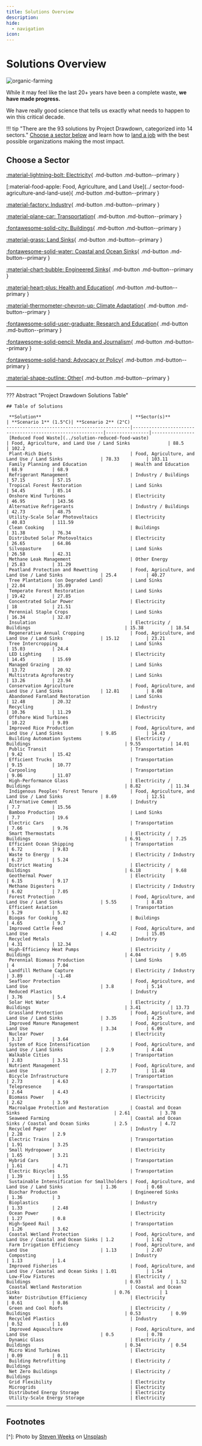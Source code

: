 ```yaml
---
title: Solutions Overview
description:
hide:
  - navigation
icon:
---
```


# Solutions Overview

![organic-farming](../img/organic-farming_resize.jpg) 

While it may feel like the last 20+ years have been a complete waste, **we have made progress.**

We have really good science that tells us exactly what needs to happen to win this critical decade.

!!! tip "There are the 93 solutions by Project Drawdown, categorized into 14 sectors."
	[Choose a sector below](#choose-a-sector) and learn how to [land a job](../career-guide) with the best possible organizations making the most impact.



## Choose a Sector

[:material-lightning-bolt: Electricity](../sector-electricity){ .md-button .md-button--primary }

[:material-food-apple: Food, Agriculture, and Land Use](../
sector-food-agriculture-and-land-use){ .md-button .md-button--primary }

[:material-factory: Industry](../sector-industry){ .md-button .md-button--primary }

[:material-plane-car: Transportation](../sector-transportation){ .md-button .md-button--primary }

[:fontawesome-solid-city: Buildings](../sector-buildings){ .md-button .md-button--primary }

[:material-grass: Land Sinks](../sector-land-sinks){ .md-button .md-button--primary }

[:fontawesome-solid-water: Coastal and Ocean Sinks](../sector-coastal-and-ocean-sinks){ .md-button .md-button--primary }

[:material-chart-bubble: Engineered Sinks](../sector-engineered-sinks){ .md-button .md-button--primary }

[:material-heart-plus: Health and Education](../sector-health-and-education){ .md-button .md-button--primary }

[:material-thermometer-chevron-up: Climate Adaptation](../sector-climate-adaptation){ .md-button .md-button--primary }

[:fontawesome-solid-user-graduate: Research and Education](../sector-research-and-education){ .md-button .md-button--primary }

[:fontawesome-solid-pencil: Media and Journalism](../sector-media-and-journalism){ .md-button .md-button--primary }

[:fontawesome-solid-hand: Advocacy or Policy](../sector-advocacy-or-policy){ .md-button .md-button--primary }

[:material-shape-outline: Other](../sector-other){ .md-button .md-button--primary }


<!--
**PROJECT DRAWDOWN**
<div class="grid cards" markdown>

- :fontawesome-brands-html5: __[Electricity](../sector-electricity)__: 25% of emissions
- :fontawesome-brands-js: __[Food, Agriculture, & Land Use](../sector-food-agriculture-land-use)__ 24% of emissions
- :fontawesome-brands-css3: __CSS__ for text running out of boxes
- :fontawesome-brands-internet-explorer: __Internet Explorer__ ... huh?

</div>

<br>
**CLIMATEBASE**
<div class="grid cards" markdown>

- :fontawesome-brands-html5: __HTML__ for content and structure
- :fontawesome-brands-js: __JavaScript__ for interactivity
- :fontawesome-brands-css3: __CSS__ for text running out of boxes
- :fontawesome-brands-internet-explorer: __Internet Explorer__ ... huh?

</div>

-->
---
??? Abstract "Project Drawdown Solutions Table"

    ## Table of Solutions

     **Solution**                                 | **Sector(s)**                                             | **Scenario 1** (1.5°C)| **Scenario 2** (2°C)
    ----------------------------------------------|-----------------------------------------------------------|----------------|----------------
     [Reduced Food Waste](../solution-reduced-food-waste)                           | Food, Agriculture, and Land Use / Land Sinks              | 88.5           | 102.2          
     Plant-Rich Diets                             | Food, Agriculture, and Land Use / Land Sinks              | 78.33          | 103.11         
     Family Planning and Education                | Health and Education                                      | 68.9           | 68.9           
     Refrigerant Management                       | Industry / Buildings                                      | 57.15          | 57.15          
     Tropical Forest Restoration                  | Land Sinks                                                | 54.45          | 85.14          
     Onshore Wind Turbines                        | Electricity                                               | 46.95          | 143.56         
     Alternative Refrigerants                     | Industry / Buildings                                      | 42.73          | 48.75          
     Utility-Scale Solar Photovoltaics            | Electricity                                               | 40.83          | 111.59         
     Clean Cooking                                | Buildings                                                 | 31.38          | 76.34          
     Distributed Solar Photovoltaics              | Electricity                                               | 26.65          | 64.86          
     Silvopasture                                 | Land Sinks                                                | 26.58          | 42.31          
     Methane Leak Management                      | Other Energy                                              | 25.83          | 31.29          
     Peatland Protection and Rewetting            | Food, Agriculture, and Land Use / Land Sinks              | 25.4           | 40.27          
     Tree Plantations (on Degraded Land)          | Land Sinks                                                | 22.04          | 35.09          
     Temperate Forest Restoration                 | Land Sinks                                                | 19.42          | 27.85          
     Concentrated Solar Power                     | Electricity                                               | 18             | 21.51          
     Perennial Staple Crops                       | Land Sinks                                                | 16.34          | 32.87          
     Insulation                                   | Electricity / Buildings                                   | 15.38          | 18.54          
     Regenerative Annual Cropping                 | Food, Agriculture, and Land Use / Land Sinks              | 15.12          | 23.21          
     Tree Intercropping                           | Land Sinks                                                | 15.03          | 24.4           
     LED Lighting                                 | Electricity                                               | 14.45          | 15.69          
     Managed Grazing                              | Land Sinks                                                | 13.72          | 20.92          
     Multistrata Agroforestry                     | Land Sinks                                                | 13.26          | 23.94          
     Conservation Agriculture                     | Food, Agriculture, and Land Use / Land Sinks              | 12.81          | 8.08           
     Abandoned Farmland Restoration               | Land Sinks                                                | 12.48          | 20.32          
     Recycling                                    | Industry                                                  | 10.36          | 11.29          
     Offshore Wind Turbines                       | Electricity                                               | 10.22          | 9.89           
     Improved Rice Production                     | Food, Agriculture, and Land Use / Land Sinks              | 9.85           | 14.43          
     Building Automation Systems                  | Electricity / Buildings                                   | 9.55           | 14.01          
     Public Transit                               | Transportation                                            | 9.42           | 15.42          
     Efficient Trucks                             | Transportation                                            | 9.15           | 10.77          
     Carpooling                                   | Transportation                                            | 9.06           | 11.07          
     High-Performance Glass                       | Electricity / Buildings                                   | 8.82           | 11.34          
     Indigenous Peoples' Forest Tenure            | Food, Agriculture, and Land Use / Land Sinks              | 8.69           | 12.51          
     Alternative Cement                           | Industry                                                  | 7.7            | 15.56          
     Bamboo Production                            | Land Sinks                                                | 7.7            | 19.6           
     Electric Cars                                | Transportation                                            | 7.66           | 9.76           
     Smart Thermostats                            | Electricity / Buildings                                   | 6.91           | 7.25           
     Efficient Ocean Shipping                     | Transportation                                            | 6.72           | 9.83           
     Waste to Energy                              | Electricity / Industry                                    | 6.27           | 5.24           
     District Heating                             | Electricity / Buildings                                   | 6.18           | 9.68           
     Geothermal Power                             | Electricity                                               | 6.15           | 9.17           
     Methane Digesters                            | Electricity / Industry                                    | 6.02           | 7.05           
     Forest Protection                            | Food, Agriculture, and Land Use / Land Sinks              | 5.55           | 8.83           
     Efficient Aviation                           | Transportation                                            | 5.29           | 5.82           
     Biogas for Cooking                           | Buildings                                                 | 4.65           | 9.7            
     Improved Cattle Feed                         | Food, Agriculture, and Land Use                           | 4.42           | 15.05          
     Recycled Metals                              | Industry                                                  | 4.31           | 12.34          
     High-Efficiency Heat Pumps                   | Electricity / Buildings                                   | 4.04           | 9.05           
     Perennial Biomass Production                 | Land Sinks                                                | 4              | 7.04           
     Landfill Methane Capture                     | Electricity / Industry                                    | 3.89           | -1.48          
     Seafloor Protection                          | Food, Agriculture, and Land Use                           | 3.8            | 5.14           
     Reduced Plastics                             | Industry                                                  | 3.76           | 5.4            
     Solar Hot Water                              | Electricity / Buildings                                   | 3.41           | 13.73          
     Grassland Protection                         | Food, Agriculture, and Land Use / Land Sinks              | 3.35           | 4.25           
     Improved Manure Management                   | Food, Agriculture, and Land Use                           | 3.34           | 6.09           
     Nuclear Power                                | Electricity                                               | 3.17           | 3.64           
     System of Rice Intensification               | Food, Agriculture, and Land Use / Land Sinks              | 2.9            | 4.44           
     Walkable Cities                              | Transportation                                            | 2.83           | 3.51           
     Nutrient Management                          | Food, Agriculture, and Land Use                           | 2.77           | 11.48          
     Bicycle Infrastructure                       | Transportation                                            | 2.73           | 4.63           
     Telepresence                                 | Transportation                                            | 2.64           | 4.43           
     Biomass Power                                | Electricity                                               | 2.62           | 3.59           
     Macroalgae Protection and Restoration        | Coastal and Ocean Sinks                                   | 2.61           | 3.78           
     Seaweed Farming                              | Coastal and Ocean Sinks / Coastal and Ocean Sinks         | 2.5            | 4.72           
     Recycled Paper                               | Industry                                                  | 2.28           | 2.9            
     Electric Trains                              | Transportation                                            | 1.91           | 3.25           
     Small Hydropower                             | Electricity                                               | 1.65           | 3.21           
     Hybrid Cars                                  | Transportation                                            | 1.61           | 4.71           
     Electric Bicycles                            | Transportation                                            | 1.39           | 1.55           
     Sustainable Intensification for Smallholders | Food, Agriculture, and Land Use / Land Sinks              | 1.36           | 0.68           
     Biochar Production                           | Engineered Sinks                                          | 1.36           | 3              
     Bioplastics                                  | Industry                                                  | 1.33           | 2.48           
     Ocean Power                                  | Electricity                                               | 1.27           | 0.8            
     High-Speed Rail                              | Transportation                                            | 1.26           | 3.62           
     Coastal Wetland Protection                   | Food, Agriculture, and Land Use / Coastal and Ocean Sinks | 1.2            | 1.62           
     Farm Irrigation Efficiency                   | Food, Agriculture, and Land Use                           | 1.13           | 2.07           
     Composting                                   | Industry                                                  | 1.13           | 1.4            
     Improved Fisheries                           | Food, Agriculture, and Land Use / Coastal and Ocean Sinks | 1.01           | 1.54           
     Low-Flow Fixtures                            | Electricity / Buildings                                   | 0.93           | 1.52           
     Coastal Wetland Restoration                  | Coastal and Ocean Sinks                                   | 0.76           | 1              
     Water Distribution Efficiency                | Electricity                                               | 0.61           | 0.86           
     Green and Cool Roofs                         | Electricity / Buildings                                   | 0.53           | 0.99           
     Recycled Plastics                            | Industry                                                  | 0.52           | 1.69           
     Improved Aquaculture                         | Food, Agriculture, and Land Use                           | 0.5            | 0.78           
     Dynamic Glass                                | Electricity / Buildings                                   | 0.34           | 0.54           
     Micro Wind Turbines                          | Electricity                                               | 0.09           | 0.11           
     Building Retrofitting                        | Electricity / Buildings                                   
     Net Zero Buildings                           | Electricity / Buildings                                   
     Grid Flexibility                             | Electricity                                               
     Microgrids                                   | Electricity                                               
     Distributed Energy Storage                   | Electricity                                               
     Utility-Scale Energy Storage                 | Electricity                                               

---

## Footnotes

[^drawdown-sectors]: Project Drawdown's [9 sectors listed here](https://drawdown.org/sectors).
[^climate-base-sectors]: ClimateBase sectors are listed in their [Organization Database](https://climatebase.org/organizations)
[^last-accessed]: Project Drawdown's [Table of Solutions](https://drawdown.org/solutions/table-of-solutions) last accessed 3/28/23

[^]: Photo by <a href="https://unsplash.com/@sweeksco?utm_source=unsplash&utm_medium=referral&utm_content=creditCopyText">Steven Weeks</a> on <a href="https://unsplash.com/photos/DUPFowqI6oI?utm_source=unsplash&utm_medium=referral&utm_content=creditCopyText">Unsplash</a>